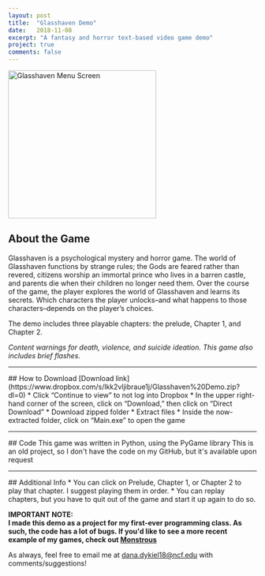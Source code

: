 ```yaml
---
layout: post
title:  "Glasshaven Demo"
date:   2018-11-08
excerpt: "A fantasy and horror text-based video game demo"
project: true
comments: false
---
```

<p class="aligncenter">
<img src="https://i.imgur.com/nzuMLKx.jpg" alt = "Glasshaven Menu Screen" style="width:300px;height:300px;">
</p>

## About the Game
Glasshaven is a psychological mystery and horror game. The world of Glasshaven functions by strange rules; the Gods are feared rather 
than revered, citizens worship an immortal prince who lives in a barren castle, and parents die when their children no longer need them. 
Over the course of the game, the player explores the world of Glasshaven and learns its secrets. Which characters the player unlocks–and 
what happens to those characters–depends on the player’s choices.  

The demo includes three playable chapters: the prelude, Chapter 1, and Chapter 2.  

<i>Content warnings for death, violence, and suicide ideation. This game also includes brief flashes.</i>
<hr>
## How to Download
[Download link](https://www.dropbox.com/s/lkk2vljibraue1j/Glasshaven%20Demo.zip?dl=0)
* Click “Continue to view” to not log into Dropbox
* In the upper right-hand corner of the screen, click on “Download,” then click on “Direct Download”
* Download zipped folder
* Extract files
* Inside the now-extracted folder, click on “Main.exe” to open the game
<hr>
## Code
This game was written in Python, using the PyGame library  
This is an old project, so I don't have the code on my GitHub, but it's available upon request  
<hr>
## Additional Info
* You can click on Prelude, Chapter 1, or Chapter 2 to play that chapter. I suggest playing them in order.
* You can replay chapters, but you have to quit out of the game and start it up again to do so.  

<b>IMPORTANT NOTE:</b>  
<b>I made this demo as a project for my first-ever programming class. As such, the code has a lot of bugs. 
If you'd like to see a more recent example of my games, check out [Monstrous](https://ddykiel.github.io/monstrous)  </b>

As always, feel free to email me at dana.dykiel18@ncf.edu with comments/suggestions!
